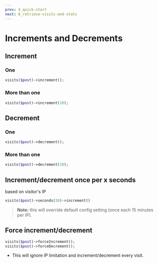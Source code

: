 ```yaml
---
prev: 4_quick-start
next: 6_retrieve-visits-and-stats
---
```



# Increments and Decrements

## Increment
### One
```php
visits($post)->increment();
```
### More than one
```php
visits($post)->increment(10);
```

## Decrement
### One
```php
visits($post)->decrement();
```
### More than one
```php
visits($post)->decrement(10);
```

## Increment/decrement once per x seconds 
based on visitor's IP
```php
visits($post)->seconds(30)->increment()
```
> **Note:** this will override default config setting (once each 15 minutes per IP).


## Force increment/decrement
```php
visits($post)->forceIncrement();
visits($post)->forceDecrement();
```
- This will ignore IP limitation and increment/decrement every visit.

